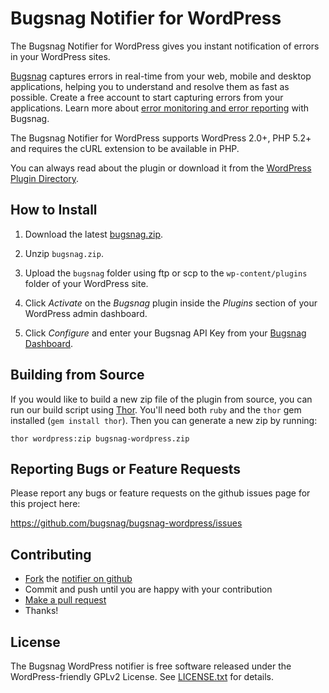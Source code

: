 Bugsnag Notifier for WordPress
==============================

The Bugsnag Notifier for WordPress gives you instant notification of errors 
in your WordPress sites.

[Bugsnag](https://www.bugsnag.com/) captures errors in real-time from your web, 
mobile and desktop applications, helping you to understand and resolve them 
as fast as possible. Create a free account to start 
capturing errors from your applications. Learn more about [error monitoring and error reporting](https://www.bugsnag.com/) with Bugsnag.

The Bugsnag Notifier for WordPress supports WordPress 2.0+, PHP 5.2+ and
requires the cURL extension to be available in PHP.

You can always read about the plugin or download it from the
[WordPress Plugin Directory](http://wordpress.org/plugins/bugsnag/).


How to Install
--------------

1.  Download the latest [bugsnag.zip](https://github.com/bugsnag/bugsnag-wordpress/releases/latest).

2.  Unzip `bugsnag.zip`.

3.  Upload the `bugsnag` folder using ftp or scp to the `wp-content/plugins`
    folder of your WordPress site.

4.  Click *Activate* on the *Bugsnag* plugin inside the *Plugins* section of
    your WordPress admin dashboard.

5.  Click *Configure* and enter your Bugsnag API Key from your
    [Bugsnag Dashboard](https://bugsnag.com).


Building from Source
--------------------

If you would like to build a new zip file of the plugin from source, you can
run our build script using [Thor](http://whatisthor.com/). You'll need both
`ruby` and the `thor` gem installed (`gem install thor`). Then you can
generate a new zip by running:

```shell
thor wordpress:zip bugsnag-wordpress.zip
```


Reporting Bugs or Feature Requests
----------------------------------

Please report any bugs or feature requests on the github issues page for this
project here:

<https://github.com/bugsnag/bugsnag-wordpress/issues>


Contributing
------------

-   [Fork](https://help.github.com/articles/fork-a-repo) the [notifier on github](https://github.com/bugsnag/bugsnag-wordpress)
-   Commit and push until you are happy with your contribution
-   [Make a pull request](https://help.github.com/articles/using-pull-requests)
-   Thanks!


License
-------

The Bugsnag WordPress notifier is free software released under the WordPress-friendly GPLv2 License. 
See [LICENSE.txt](https://github.com/bugsnag/bugsnag-wordpress/blob/master/LICENSE.txt) for details.
